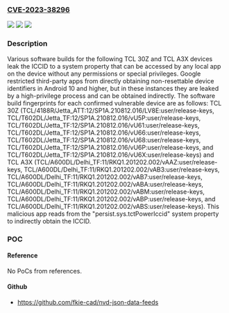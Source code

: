 ### [CVE-2023-38296](https://cve.mitre.org/cgi-bin/cvename.cgi?name=CVE-2023-38296)
![](https://img.shields.io/static/v1?label=Product&message=n%2Fa&color=blue)
![](https://img.shields.io/static/v1?label=Version&message=n%2Fa&color=blue)
![](https://img.shields.io/static/v1?label=Vulnerability&message=n%2Fa&color=brighgreen)

### Description

Various software builds for the following TCL 30Z and TCL A3X devices leak the ICCID to a system property that can be accessed by any local app on the device without any permissions or special privileges. Google restricted third-party apps from directly obtaining non-resettable device identifiers in Android 10 and higher, but in these instances they are leaked by a high-privilege process and can be obtained indirectly. The software build fingerprints for each confirmed vulnerable device are as follows: TCL 30Z (TCL/4188R/Jetta_ATT:12/SP1A.210812.016/LV8E:user/release-keys, TCL/T602DL/Jetta_TF:12/SP1A.210812.016/vU5P:user/release-keys, TCL/T602DL/Jetta_TF:12/SP1A.210812.016/vU61:user/release-keys, TCL/T602DL/Jetta_TF:12/SP1A.210812.016/vU66:user/release-keys, TCL/T602DL/Jetta_TF:12/SP1A.210812.016/vU68:user/release-keys, TCL/T602DL/Jetta_TF:12/SP1A.210812.016/vU6P:user/release-keys, and TCL/T602DL/Jetta_TF:12/SP1A.210812.016/vU6X:user/release-keys) and TCL A3X (TCL/A600DL/Delhi_TF:11/RKQ1.201202.002/vAAZ:user/release-keys, TCL/A600DL/Delhi_TF:11/RKQ1.201202.002/vAB3:user/release-keys, TCL/A600DL/Delhi_TF:11/RKQ1.201202.002/vAB7:user/release-keys, TCL/A600DL/Delhi_TF:11/RKQ1.201202.002/vABA:user/release-keys, TCL/A600DL/Delhi_TF:11/RKQ1.201202.002/vABM:user/release-keys, TCL/A600DL/Delhi_TF:11/RKQ1.201202.002/vABP:user/release-keys, and TCL/A600DL/Delhi_TF:11/RKQ1.201202.002/vABS:user/release-keys). This malicious app reads from the "persist.sys.tctPowerIccid" system property to indirectly obtain the ICCID.

### POC

#### Reference
No PoCs from references.

#### Github
- https://github.com/fkie-cad/nvd-json-data-feeds

